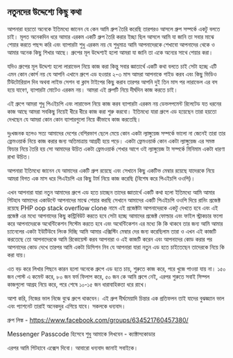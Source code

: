 নতুনদের উদ্দেশ্যে কিছু কথা
---------------------------------------
আপনারা হয়তো অনেকে ইতিমধ্যে জানেন যে কেন আমি গ্রুপ তৈরি করেছি তারপরও আসলে গ্রুপ সম্পর্কে একটু বলতে চাই। মূলত অনেকদিন ধরে আমার এরকম একটি গ্রুপ তৈরি করার ইচ্ছা ছিল আসলে আমি যা জানি তা সবার মাঝে শেয়ার করতে পছন্দ করি এবং ব্যাপারটা শুধু এরকম নয় যে শুধুমাত্র আমি আপনাদেরকে শেখাবো আপনাদের থেকে ও আমার অনেক কিছু শিখার আছে। গ্রুপের মূল উদ্দেশ্যই হলো আমরা যা জানি তা একে অন্যের সাথে শেয়ার করা।

যদিও গ্রুপের মূল উদ্দেশ্য হলো লারাভেল নিয়ে কাজ করা কিন্তু সবার জ্ঞাতার্থে একটি কথা বলতে চাই সেটা হচ্ছে এটি এমন কোন কোর্স নয় যে আপনি এখানে গ্রুপে এড হওয়ার ২-৩ মাস আমরা আপনাকে গাইড করব এবং কিছু ভিডিও টিউটোরিয়াল দিব অথবা লাইভ সেশন বা ক্লাস টাইপের কিছু করাব তারপর আপনি দুই তিন মাস পর লারাভেল এর বস হয়ে যাবেণ, ব্যাপারটা মোটেও এরকম নয়। আমরা এই গ্রুপটি নিয়ে দীর্ঘদিন কাজ করতে চাই।

এই গ্রুপে আমরা শুধু পিএইচপি এবং লারাভেল নিয়ে কাজ করব ব্যাপারটা এরকম নয় ডেভলপমেন্ট রিলেটেড যত ধরনের কাজ আছে আমরা সবকিছু নিয়েই ধীরে ধীরে কাজ করা শুরু করবো। ইতিমধ্যে যারা গ্রুপে এড হয়েছেন তারা হয়তো দেখছেন যে আমরা কোন কোন ব্যাপারগুলো নিয়ে কীভাবে কাজ করতেছি।

দুঃখজনক হলেও সত্য আমাদের দেশের বেশিরভাগ ছেলে মেয়ে কোন একটা ল্যাঙ্গুয়েজ সম্পর্কে ভালো না জেনেই তারা তার ফ্রেমওয়ার্ক নিয়ে কাজ করার জন্য অতিমাত্রায় আগ্রহী হয়ে পড়ে। একটা ফ্রেমওয়ার্ক কোন একটা ল্যাঙ্গুয়েজ এর সমস্ত ফিচার নিয়ে তৈরি হয় সো আমাদের উচিত একটা ফ্রেমওয়ার্ক শেখার আগে ওই ল্যাঙ্গুয়েজ টা সম্পর্কে মিনিমাম একটা ধারণা রাখা উচিত।

আপনারা ইতিমধ্যে জানেন যে আমাদের একটি গ্রুপ রয়েছে এবং সেখানে কিছু একটিভ মেম্বার রয়েছে যাদেরকে নিয়ে আমরা বিগত এক মাস ধরে পিএইচপি এর কিছু টার্ম নিয়ে কাজ করেছি (বিশেষ করে পিএইচপি ওওপি)।

এখন আপনারা যারা নতুন আমাদের গ্রুপে এড হতে চাচ্ছেন তাদের জ্ঞাতার্থে একটি কথা হলো ইতিমধ্যে আমি আমার গিটহাব আমাদের একাউন্টে আপনাদের মাঝে শেয়ার করছি সেখানে আমাদের একটি পিএইচপি ওওপি দিয়ে রানিং প্রজেক্ট রয়েছে PHP oop stack overflow clone নামে এই প্রজেক্টটা আপনাদেরকে একটু দেখতে হবে এবং এই প্রজেক্ট এর মধ্যে আপনাদের কিছু কন্ট্রিবিউট করতে হবে সেটা হচ্ছে আমাদের প্রজেক্ট ফোল্ডার এবং ফাইল স্ট্রাকচার ফলো করে আপনাদেরকে অথেন্টিকেশন সিস্টেম করতে হবে এবং অথেন্টিকেশন এর মধ্যে কি কি থাকবে তার জন্য আমি আমার চ্যানেলের একটা ইউটিউবে লিংক দিচ্ছি আমি আমার এক্সিস্টিং মেম্বার দের জন্য করেছিলাম তারা ও এখন এই কাজটি করতেছে তো আপনাদেরকে আমি রিকোয়েস্ট করব আপনারা ও এই কাজটি করেন এবং আপনাদের কোড করার পর আপনাদের কোড দেখে তারপর আমি একটা ডিসিশন নিব যে আপনারা যারা নতুন এড হতে চাইতেছেন তাদেরকে নিয়ে কি করা যায়।

এত বড় করে লিখার পিছনে কারন হলো অনেকে গ্রুপে এড হতে চায়, শুরুতে কাজ করে, পরে খুজে পাওয়া যায় না। ১৫০ জন পোস্ট এ কমেন্ট করে, ৮০ জন ফর্ম ফিলাপ করে, ৫০ জন কে আমি গ্রুপে নেই, এরপর শুরুতে সবাই সিম্পল কাজগুলো আগ্রহ নিয়ে করে, পরে শেষে ১০-১৫ জন ধারাবাহিকতা ধরে রাখে।

আশা করি, নিজের ভাল নিজে বুঝে গ্রুপে থাকবেন। এই গ্রুপ দীর্ঘমেয়াদি চিন্তার এক প্রতিফলন তাই যাদের বুঝজ্ঞ্যান ভাল এবং প্যাশনেট তারাই অনেকদুর এগিয়ে যাবে। সকলকে ধন্যবাদ।

গ্রুপ লিঙ্ক - https://www.facebook.com/groups/634521760457380/

Messenger Passcode হিসেবে শুধু আমাকে লিখবেন - ক্যাক্টাসকোডার

এরপর আমি গিটহাবে এক্সেস দিবো। আবারো ধন্যবাদ জানাই সবাইকে।
